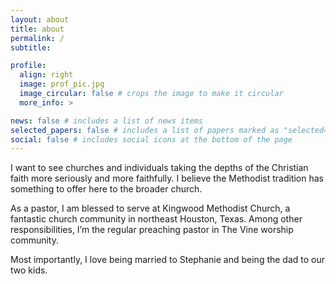 ```yaml
---
layout: about
title: about
permalink: /
subtitle:

profile:
  align: right
  image: prof_pic.jpg
  image_circular: false # crops the image to make it circular
  more_info: >

news: false # includes a list of news items
selected_papers: false # includes a list of papers marked as "selected={true}"
social: false # includes social icons at the bottom of the page
---
```


I want to see churches and individuals taking the depths of the Christian faith more seriously and more faithfully. I believe the Methodist tradition has something to offer here to the broader church.

As a pastor, I am blessed to serve at Kingwood Methodist Church, a fantastic church community in northeast Houston, Texas. Among other responsibilities, I’m the regular preaching pastor in The Vine worship community.

Most importantly, I love being married to Stephanie and being the dad to our two kids.